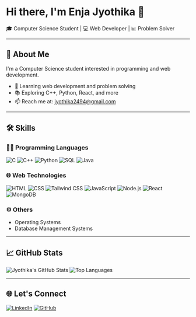 # Hi there, I'm Enja Jyothika 👋

🎓 Computer Science Student | 💻 Web Developer | 📊 Problem Solver

---

## 🚀 About Me

I'm a Computer Science student interested in programming and web development.  

- 🌱 Learning web development and problem solving
- 📚 Exploring C++, Python, React, and more
- 📫 Reach me at: jyothika2494@gmail.com

---

## 🛠️ Skills

### 👩‍💻 Programming Languages
![C](https://img.shields.io/badge/C-blue?style=flat-square&logo=c)
![C++](https://img.shields.io/badge/C++-blue?style=flat-square&logo=cpp)
![Python](https://img.shields.io/badge/Python-yellow?style=flat-square&logo=python)
![SQL](https://img.shields.io/badge/SQL-lightgrey?style=flat-square&logo=mysql)
![Java](https://img.shields.io/badge/Java-orange?style=flat-square&logo=java)

### 🌐 Web Technologies
![HTML](https://img.shields.io/badge/HTML-orange?style=flat-square&logo=html5)
![CSS](https://img.shields.io/badge/CSS-blue?style=flat-square&logo=css3)
![Tailwind CSS](https://img.shields.io/badge/Tailwind_CSS-38B2AC?style=flat-square&logo=tailwind-css&logoColor=white)
![JavaScript](https://img.shields.io/badge/JavaScript-yellow?style=flat-square&logo=javascript)
![Node.js](https://img.shields.io/badge/Node.js-green?style=flat-square&logo=node.js)
![React](https://img.shields.io/badge/React-blue?style=flat-square&logo=react)
![MongoDB](https://img.shields.io/badge/MongoDB-darkgreen?style=flat-square&logo=mongodb)

### ⚙️ Others
- Operating Systems
- Database Management Systems

---

## 📈 GitHub Stats

![Jyothika's GitHub Stats](https://github-readme-stats.vercel.app/api?username=Enjajyothika&show_icons=true&theme=radical)
![Top Languages](https://github-readme-stats.vercel.app/api/top-langs/?username=Enjajyothika&layout=compact&theme=radical)

---

## 🌐 Let's Connect

[![LinkedIn](https://img.shields.io/badge/LinkedIn-blue?style=flat-square&logo=linkedin)](https://www.linkedin.com/in/YOUR_LINKEDIN)
[![GitHub](https://img.shields.io/badge/GitHub-black?style=flat-square&logo=github)](https://github.com/Enjajyothika)
